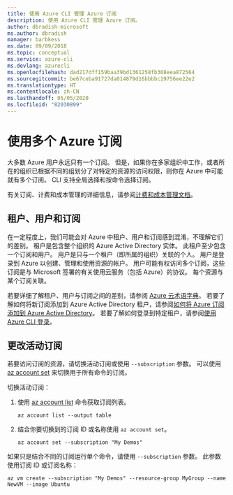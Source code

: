 ```yaml
---
title: 使用 Azure CLI 管理 Azure 订阅
description: 使用 Azure CLI 管理 Azure 订阅。
author: dbradish-microsoft
ms.author: dbradish
manager: barbkess
ms.date: 09/09/2018
ms.topic: conceptual
ms.service: azure-cli
ms.devlang: azurecli
ms.openlocfilehash: dad217dff159baa39bd1361258fb308eea872564
ms.sourcegitcommit: be67ceba91727da014879d16bbbbc19756ee22e2
ms.translationtype: HT
ms.contentlocale: zh-CN
ms.lasthandoff: 05/05/2020
ms.locfileid: "82030899"
---
```

# <a name="use-multiple-azure-subscriptions"></a>使用多个 Azure 订阅

大多数 Azure 用户永远只有一个订阅。 但是，如果你在多家组织中工作，或者所在的组织已根据不同的组划分了对特定的资源的访问权限，则你在 Azure 中可能就有多个订阅。 CLI 支持全局选择和按命令选择订阅。

有关订阅、计费和成本管理的详细信息，请参阅[计费和成本管理文档](/azure/billing/)。

## <a name="tenants-users-and-subscriptions"></a>租户、用户和订阅

在一定程度上，我们可能会对 Azure 中租户、用户和订阅感到混淆，不理解它们的差别。 租户是包含整个组织的 Azure Active Directory 实体。  此租户至少包含一个订阅和用户。   用户是只与一个租户（即所属的组织）关联的个人。 用户是登录到 Azure 以创建、管理和使用资源的帐户。
用户可能有权访问多个订阅，这些订阅是与 Microsoft 签署的有关使用云服务（包括 Azure）的协议。  每个资源与某个订阅关联。

若要详细了解租户、用户与订阅之间的差别，请参阅 [Azure 云术语字典](/azure/azure-glossary-cloud-terminology)。  若要了解如何将新订阅添加到 Azure Active Directory 租户，请参阅[如何将 Azure 订阅添加到 Azure Active Directory](/azure/active-directory/active-directory-how-subscriptions-associated-directory)。
若要了解如何登录到特定租户，请参阅[使用 Azure CLI 登录](/cli/azure/authenticate-azure-cli)。

## <a name="change-the-active-subscription"></a>更改活动订阅

若要访问订阅的资源，请切换活动订阅或使用 `--subscription` 参数。 可以使用 [az account set](/cli/azure/account#az-account-set) 来切换用于所有命令的订阅。

切换活动订阅：

1. 使用 [az account list](/cli/azure/account#az-account-list) 命令获取订阅列表。

    ```azurecli-interactive
    az account list --output table
    ```
2. 结合你要切换到的订阅 ID 或名称使用 `az account set`。

    ```azurecli-interactive
    az account set --subscription "My Demos"
    ```

如果只是结合不同的订阅运行单个命令，请使用 `--subscription` 参数。 此参数使用订阅 ID 或订阅名称：

```azurecli-interactive
az vm create --subscription "My Demos" --resource-group MyGroup --name NewVM --image Ubuntu
```
